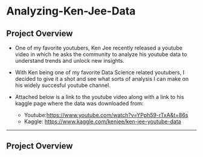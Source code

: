 # Analyzing-Ken-Jee-Data

## Project Overview 

* One of my favorite youtubers, Ken Jee recently released a youtube video in which he asks the community to analyze his youtube data to understand trends and unlock new insights. 

* With Ken being one of my favorite Data Science related youtubers, I decided to give it a shot and see what sorts of analysis I can make on his widely succesful youtube channel. 

* Attached below is a link to the youtube video along with a link to his kaggle page where the data was downloaded from: 
  * Youtube:https://www.youtube.com/watch?v=YPph59-rTxA&t=86s
  * Kaggle: https://www.kaggle.com/kenjee/ken-jee-youtube-data

***
## Project Overview 
